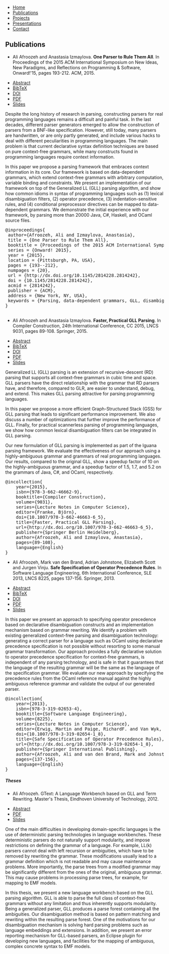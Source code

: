 ---
---

<html>

<head>
	<title>Ali Afroozeh</title>
	<script src="https://ajax.googleapis.com/ajax/libs/jquery/1.11.2/jquery.min.js"/></script>
	<script src="https://maxcdn.bootstrapcdn.com/bootstrap/3.3.2/js/bootstrap.min.js"></script>
	<link rel="stylesheet" href="http://maxcdn.bootstrapcdn.com/bootstrap/3.2.0/css/bootstrap.min.css">
	<link rel="stylesheet" href="style.css"/>
	<link rel="stylesheet" href="page.css"/>
</head>

<body class="markdown-body"  markdown='1'>

<div id="navcontainer">
<ul id="navlist">
<li><a href="{{ site.baseurl }}/index.html">Home</a></li>
<li><a href="{{ site.baseurl }}/publications.html">Publications</a></li>
<li><a href="{{ site.baseurl }}/projects.html">Projects</a></li>
<li><a href="{{ site.baseurl }}/presentations.html">Presentations</a></li>
<li><a href="{{ site.baseurl }}/contact.html">Contact</a></li>
</ul>
</div>


## Publications

- Ali Afroozeh and Anastasia Izmaylova. **One Parser to Rule Them All**. 
In Proceedings of the 2015 ACM International Symposium on New Ideas, New Paradigms, and Reflections on Programming & Software, Onward!'15, pages 193-212. ACM, 2015.

<div>
<ul id="navlist">
<li><a href="#onward15Abstract" data-toggle="collapse" data-target="#onward15Abstract">Abstract</a></li>
<li><a href="#onward15Bibtex" data-toggle="collapse" data-target="#onward15Bibtex">BibTeX</a></li>
<li><a href="http://dx.doi.org/10.1145/2814228.2814242">DOI</a></li>
<li><a href="https://cdn.rawgit.com/iguana-parser/papers/master/onward15.pdf">PDF</a></li>
<li><a href="" target="">Slides</a></li>
</ul>
</div>

<div id="onward15Abstract" class="collapse abstract">

Despite the long history of research in parsing, constructing parsers for real programming languages remains a difficult and painful task. In the last decades, different parser generators emerged to allow the construction of parsers from a BNF-like specification. However, still today, many parsers are handwritten, or are only partly generated, and include various hacks to deal with different peculiarities in programming languages. The main problem is that current declarative syntax definition techniques are based on pure context-free grammars, while many constructs found in programming languages require context information.<br/>

In this paper we propose a parsing framework that embraces context information in its core. Our framework is based on data-dependent grammars, which extend context-free grammars with arbitrary computation, variable binding and constraints. We present an implementation of our framework on top of the Generalized LL (GLL) parsing algorithm, and show how common idioms in syntax of programming languages such as (1) lexical disambiguation filters, (2) operator precedence, (3) indentation-sensitive rules, and (4) conditional preprocessor directives can be mapped to data-dependent grammars. We demonstrate the initial experience with our framework, by parsing more than 20000 Java, C#, Haskell, and OCaml source files.<br/>
</div>

<div id="onward15Bibtex" class="collapse bibtex">
<pre>
@inproceedings{
 author={Afroozeh, Ali and Izmaylova, Anastasia},
 title = {One Parser to Rule Them All},
 booktitle = {Proceedings of the 2015 ACM International Symposium on New Ideas, New Paradigms, and Reflections on Programming & Software},
 series = {Onward! 2015},
 year = {2015},
 location = {Pittsburgh, PA, USA},
 pages = {193--212},
 numpages = {20},
 url = {http://dx.doi.org/10.1145/2814228.2814242},
 doi = {10.1145/2814228.2814242},
 acmid = {2814242},
 publisher = {ACM},
 address = {New York, NY, USA},
 keywords = {Parsing, data-dependent grammars, GLL, disambiguation, operator precedence, offside rule, preprocessor directives,  scannerless parsing, context-aware scanning},
} 

</pre>
</div>

- Ali Afroozeh and Anastasia Izmaylova. **Faster, Practical GLL Parsing**. 
In Compiler Construction, 24th International Conference, CC 2015, LNCS 9031, pages 89-108. Springer, 2015.

<div>
<ul id="navlist">
<li><a href="#cc15Abstract" data-toggle="collapse" data-target="#cc15Abstract">Abstract</a></li>
<li><a href="#cc15Bibtex" data-toggle="collapse" data-target="#cc15Bibtex">BibTeX</a></li>
<li><a href="http://dx.doi.org/10.1007/978-3-662-46663-6_5">DOI</a></li>
<li><a href="{{ site.url }}/papers/cc15.pdf">PDF</a></li>
<li><a href="https://speakerdeck.com/afroozeh/faster-practical-gll-parsing" target="_blank">Slides</a></li>
</ul>
</div>

<div id="cc15Abstract" class="collapse abstract">

Generalized LL (GLL) parsing is an extension of recursive-descent (RD)
parsing that supports all context-free grammars in cubic time and space.
GLL parsers have the direct relationship with the 
grammar that RD parsers have, and therefore, compared to GLR, are easier to 
understand, debug, and extend. This makes GLL parsing attractive
for parsing programming languages.<br/>

In this paper we propose a more efficient Graph-Structured Stack (GSS)
for GLL parsing that leads to significant performance improvement.
We also discuss a number of optimizations that
further improve the performance of GLL. Finally, for practical scannerless
parsing of programming languages, we show how common lexical 
disambiguation filters can be integrated in GLL parsing.<br/> 

Our new formulation of GLL parsing is implemented as part of the Iguana 
parsing framework. We evaluate the effectiveness of our approach
using a highly-ambiguous grammar and grammars of real 
programming languages. Our results, compared to the original GLL, 
show a speedup factor of 10 on the highly-ambiguous grammar, and a 
speedup factor of 1.5, 1.7, and 5.2 on the grammars of Java, C#, and OCaml, 
respectively.
</div>

<div id="cc15Bibtex" class="collapse bibtex">
<pre>
@incollection{
	year={2015},
	isbn={978-3-662-46662-9},
	booktitle={Compiler Construction},
	volume={9031},
	series={Lecture Notes in Computer Science},
	editor={Franke, Björn},
	doi={10.1007/978-3-662-46663-6_5},
	title={Faster, Practical GLL Parsing},
	url={http://dx.doi.org/10.1007/978-3-662-46663-6_5},
	publisher={Springer Berlin Heidelberg},
	author={Afroozeh, Ali and Izmaylova, Anastasia},
	pages={89-108},
	language={English}
}
</pre>
</div>

- Ali Afroozeh, Mark van den Brand, Adrian Johnstone, Elizabeth Scott and Jurgen Vinju. **Safe Specification of Operator Precedence Rules**. 
In Software Language Engineering, 6th International Conference, SLE 2013, LNCS 8225, pages 137-156. Springer, 2013.

<div>
<ul id="navlist">
<li><a href="#sle13Abstract" data-toggle="collapse" data-target="#sle13Abstract">Abstract</a></li>
<li><a href="#sle13Bibtex" data-toggle="collapse" data-target="#sle13Bibtex">BibTeX</a></li>
<li><a href="http://dx.doi.org/10.1007/978-3-319-02654-1_8">DOI</a></li>
<li><a href="{{ site.url }}/papers/sle13.pdf">PDF</a></li>
<li><a href="" target="_blank">Slides</a></li>
</ul>
</div>

<div id="sle13Abstract" class="collapse abstract">
In this paper we present an approach to specifying operator precedence 
based on declarative disambiguation constructs and an implementation mechanism 
based on grammar rewriting. We identify a problem with existing generalized 
context-free parsing and disambiguation technology: generating a correct parser 
for a language such as OCaml using declarative precedence specification is not 
possible without resorting to some manual grammar transformation. 
Our approach provides a fully declarative solution to operator precedence specification
for context-free grammars, is independent of any parsing technology, and is safe 
in that it guarantees that the language of the resulting grammar will be the same as the
language of the specification grammar. 
We evaluate our new approach by specifying the precedence rules from the OCaml reference 
manual against the highly ambiguous reference grammar and validate the output of our generated parser.
</div>

<div id="sle13Bibtex" class="collapse bibtex">
<pre>
@incollection{
	year={2013},
	isbn={978-3-319-02653-4},
	booktitle={Software Language Engineering},
	volume={8225},
	series={Lecture Notes in Computer Science},
	editor={Erwig, Martin and Paige, RichardF. and Van Wyk, Eric},
	doi={10.1007/978-3-319-02654-1_8},
	title={Safe Specification of Operator Precedence Rules},
	url={http://dx.doi.org/10.1007/978-3-319-02654-1_8},
	publisher={Springer International Publishing},
	author={Afroozeh, Ali and van den Brand, Mark and Johnstone, Adrian and Scott, Elizabeth and Vinju, Jurgen},
	pages={137-156},
	language={English}
}
</pre>
</div>


##### Theses

- Ali Afroozeh. GText: A Language Workbench based on GLL and Term Rewriting.
Master's Thesis, Eindhoven University of Technology, 2012.

<div>
<ul id="navlist">
<li><a href="#mscThesisAbstract" data-toggle="collapse" data-target="#mscThesisAbstract">Abstract</a></li>
<li><a href="http://alexandria.tue.nl/extra1/afstversl/wsk-i/afroozeh2012.pdf">PDF</a></li>
<li><a href="https://speakerdeck.com/afroozeh/gtext-a-language-workbench-based-on-gll-and-term-rewriting" target="_blank">Slides</a></li>
</ul>
</div>

<div id="mscThesisAbstract" class="collapse abstract">

One of the main difficulties in developing domain-specific languages is the use of
deterministic parsing technologies in language workbenches. These deterministic
parsers do not naturally support modularity, and impose restrictions on
defining the grammar of a language. For example, LL(k) parsers cannot deal with
left recursion or ambiguities, which have to be removed by rewriting the
grammar. These modifications usually lead to a grammar definition which is not
readable and may cause maintenance problems. More importantly, the parse trees
from a modified grammar may be significantly different from the ones of the
original, ambiguous grammar. This may cause problems in processing parse trees,
for example, for mapping to EMF models.

In this thesis, we present a new language workbench based on the GLL parsing
algorithm. GLL is able to parse the full class of context-free grammars without
any limitation and thus inherently supports modularity. Being a generalized
parser, GLL produces a parse forest containing all the ambiguities. Our
disambiguation method is based on pattern matching and rewriting within the
resulting parse forest. One of the motivations for our disambiguation mechanism
is solving hard parsing problems such as language embeddings and extensions. In
addition, we present an error reporting mechanism for GLL-based parsers, an
Eclipse plugin for developing new languages, and facilities for the mapping of ambiguous, 
complex concrete syntax to EMF models.
</div>

